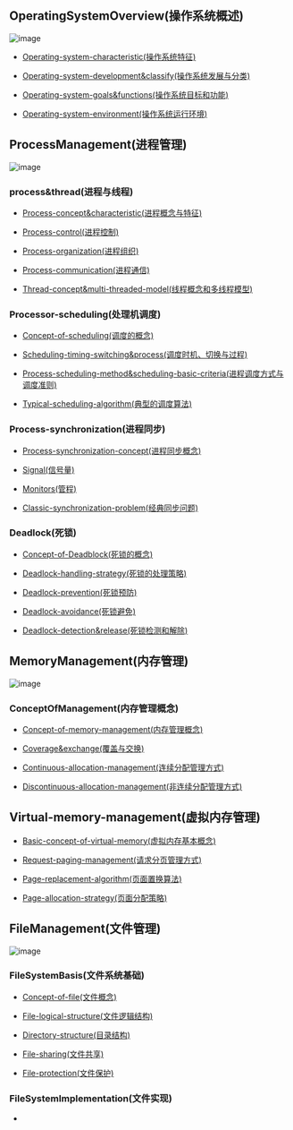 ## OperatingSystemOverview(操作系统概述)![image](https://github.com/YC-L/Postgraduate-examination/blob/Operating-System/imgs/Os-overview.png)- [Operating-system-characteristic(操作系统特征)](https://github.com/YC-L/Postgraduate-examination/blob/Operating-System/concept-of-operating-system/%E6%93%8D%E4%BD%9C%E7%B3%BB%E7%BB%9F%E7%89%B9%E5%BE%81.md)- [Operating-system-development&classify(操作系统发展与分类)](https://github.com/YC-L/Postgraduate-examination/blob/Operating-System/concept-of-operating-system/%E6%93%8D%E4%BD%9C%E7%B3%BB%E7%BB%9F%E5%8F%91%E5%B1%95%E4%B8%8E%E5%88%86%E7%B1%BB.md)- [Operating-system-goals&functions(操作系统目标和功能)](https://github.com/YC-L/Postgraduate-examination/blob/Operating-System/concept-of-operating-system/%E6%93%8D%E4%BD%9C%E7%B3%BB%E7%BB%9F%E7%9A%84%E7%9B%AE%E6%A0%87%E5%92%8C%E5%8A%9F%E8%83%BD.md)- [Operating-system-environment(操作系统运行环境)](https://github.com/YC-L/Postgraduate-examination/blob/Operating-System/concept-of-operating-system/%E6%93%8D%E4%BD%9C%E7%B3%BB%E7%BB%9F%E8%BF%90%E8%A1%8C%E7%8E%AF%E5%A2%83.md)## ProcessManagement(进程管理)![image](https://github.com/YC-L/Postgraduate-examination/blob/Operating-System/imgs/Process-management.png)### process&thread(进程与线程)- [Process-concept&characteristic(进程概念与特征)](https://github.com/YC-L/Postgraduate-examination/blob/Operating-System/process-management/%E8%BF%9B%E7%A8%8B%E5%92%8C%E7%BA%BF%E7%A8%8B/%E8%BF%9B%E7%A8%8B%E7%9A%84%E6%A6%82%E5%BF%B5%E5%92%8C%E7%89%B9%E5%BE%81.md)- [Process-control(进程控制)](https://github.com/YC-L/Postgraduate-examination/blob/Operating-System/process-management/%E8%BF%9B%E7%A8%8B%E5%92%8C%E7%BA%BF%E7%A8%8B/%E8%BF%9B%E7%A8%8B%E6%8E%A7%E5%88%B6.md)- [Process-organization(进程组织)](https://github.com/YC-L/Postgraduate-examination/blob/Operating-System/process-management/%E8%BF%9B%E7%A8%8B%E5%92%8C%E7%BA%BF%E7%A8%8B/%E8%BF%9B%E7%A8%8B%E7%9A%84%E7%BB%84%E7%BB%87.md)- [Process-communication(进程通信)](https://github.com/YC-L/Postgraduate-examination/blob/Operating-System/process-management/%E8%BF%9B%E7%A8%8B%E5%92%8C%E7%BA%BF%E7%A8%8B/%E8%BF%9B%E7%A8%8B%E7%9A%84%E9%80%9A%E4%BF%A1.md)- [Thread-concept&multi-threaded-model(线程概念和多线程模型)](https://github.com/YC-L/Postgraduate-examination/blob/Operating-System/process-management/%E8%BF%9B%E7%A8%8B%E5%92%8C%E7%BA%BF%E7%A8%8B/%E7%BA%BF%E7%A8%8B%E6%A6%82%E5%BF%B5%E5%92%8C%E5%A4%9A%E7%BA%BF%E7%A8%8B%E6%A8%A1%E5%9E%8B.md)### Processor-scheduling(处理机调度)- [Concept-of-scheduling(调度的概念)](https://github.com/YC-L/Postgraduate-examination/blob/Operating-System/process-management/%E5%A4%84%E7%90%86%E6%9C%BA%E8%B0%83%E5%BA%A6/%E8%B0%83%E5%BA%A6%E7%9A%84%E6%A6%82%E5%BF%B5.md)- [Scheduling-timing-switching&process(调度时机、切换与过程)](https://github.com/YC-L/Postgraduate-examination/blob/Operating-System/process-management/%E5%A4%84%E7%90%86%E6%9C%BA%E8%B0%83%E5%BA%A6/%E8%B0%83%E5%BA%A6%E7%9A%84%E6%97%B6%E6%9C%BA%E3%80%81%E5%88%87%E6%8D%A2%E5%92%8C%E8%BF%87%E7%A8%8B.md)- [Process-scheduling-method&scheduling-basic-criteria(进程调度方式与调度准则)](https://github.com/YC-L/Postgraduate-examination/blob/Operating-System/process-management/%E5%A4%84%E7%90%86%E6%9C%BA%E8%B0%83%E5%BA%A6/%E8%B0%83%E5%BA%A6%E7%9A%84%E6%97%B6%E6%9C%BA%E3%80%81%E5%88%87%E6%8D%A2%E5%92%8C%E8%BF%87%E7%A8%8B.md)- [Typical-scheduling-algorithm(典型的调度算法)](https://github.com/YC-L/Postgraduate-examination/blob/Operating-System/process-management/%E5%A4%84%E7%90%86%E6%9C%BA%E8%B0%83%E5%BA%A6/%E5%85%B8%E5%9E%8B%E7%9A%84%E8%B0%83%E5%BA%A6%E7%AE%97%E6%B3%95.md)### Process-synchronization(进程同步)- [Process-synchronization-concept(进程同步概念)](https://github.com/YC-L/Postgraduate-examination/blob/Operating-System/process-management/%E8%BF%9B%E7%A8%8B%E5%90%8C%E6%AD%A5/%E8%BF%9B%E7%A8%8B%E5%90%8C%E6%AD%A5%E6%A6%82%E5%BF%B5.md)- [Signal(信号量)](https://github.com/YC-L/Postgraduate-examination/blob/Operating-System/process-management/%E8%BF%9B%E7%A8%8B%E5%90%8C%E6%AD%A5/%E4%BF%A1%E5%8F%B7%E9%87%8F.md)- [Monitors(管程)](https://github.com/YC-L/Postgraduate-examination/blob/Operating-System/process-management/%E8%BF%9B%E7%A8%8B%E5%90%8C%E6%AD%A5/%E7%AE%A1%E7%A8%8B.md)- [Classic-synchronization-problem(经典同步问题)](https://github.com/YC-L/Postgraduate-examination/blob/Operating-System/process-management/%E8%BF%9B%E7%A8%8B%E5%90%8C%E6%AD%A5/%E7%BB%8F%E5%85%B8%E5%90%8C%E6%AD%A5%E9%97%AE%E9%A2%98.md)### Deadlock(死锁)- [Concept-of-Deadblock(死锁的概念)](https://github.com/YC-L/Postgraduate-examination/blob/Operating-System/process-management/%E6%AD%BB%E9%94%81/%E6%AD%BB%E9%94%81.md)- [Deadlock-handling-strategy(死锁的处理策略)](https://github.com/YC-L/Postgraduate-examination/blob/Operating-System/process-management/%E6%AD%BB%E9%94%81/%E6%AD%BB%E9%94%81%E5%A4%84%E7%90%86%E7%AD%96%E7%95%A5.md)- [Deadlock-prevention(死锁预防)](https://github.com/YC-L/Postgraduate-examination/blob/Operating-System/process-management/%E6%AD%BB%E9%94%81/%E6%AD%BB%E9%94%81%E9%A2%84%E9%98%B2.md)- [Deadlock-avoidance(死锁避免)](https://github.com/YC-L/Postgraduate-examination/blob/Operating-System/process-management/%E6%AD%BB%E9%94%81/%E6%AD%BB%E9%94%81%E9%81%BF%E5%85%8D.md)- [Deadlock-detection&release(死锁检测和解除)](https://github.com/YC-L/Postgraduate-examination/blob/Operating-System/process-management/%E6%AD%BB%E9%94%81/%E6%AD%BB%E9%94%81%E6%A3%80%E6%B5%8B%E5%92%8C%E8%A7%A3%E9%99%A4.md)## MemoryManagement(内存管理)![image](https://github.com/YC-L/Postgraduate-examination/blob/Operating-System/imgs/Memory-management.png)### ConceptOfManagement(内存管理概念)- [Concept-of-memory-management(内存管理概念)](https://github.com/YC-L/Postgraduate-examination/blob/Operating-System/process-management/%E6%AD%BB%E9%94%81/%E6%AD%BB%E9%94%81%E9%81%BF%E5%85%8D.md)- [Coverage&exchange(覆盖与交换)](https://github.com/YC-L/Postgraduate-examination/blob/Operating-System/memory-management/%E8%A6%86%E7%9B%96%E4%B8%8E%E4%BA%A4%E6%8D%A2.md)- [Continuous-allocation-management(连续分配管理方式)](https://github.com/YC-L/Postgraduate-examination/blob/Operating-System/memory-management/%E8%BF%9E%E7%BB%AD%E5%88%86%E9%85%8D%E7%AE%A1%E7%90%86%E6%96%B9%E5%BC%8F.md)- [Discontinuous-allocation-management(非连续分配管理方式)](https://github.com/YC-L/Postgraduate-examination/blob/Operating-System/memory-management/%E9%9D%9E%E8%BF%9E%E7%BB%AD%E5%88%86%E9%85%8D%E7%AE%A1%E7%90%86%E6%96%B9%E5%BC%8F.md)## Virtual-memory-management(虚拟内存管理)- [Basic-concept-of-virtual-memory(虚拟内存基本概念)](https://github.com/YC-L/Postgraduate-examination/blob/Operating-System/memory-management/%E8%99%9A%E6%8B%9F%E5%86%85%E5%AD%98%E5%9F%BA%E6%9C%AC%E6%A6%82%E5%BF%B5.md)- [Request-paging-management(请求分页管理方式)](https://github.com/YC-L/Postgraduate-examination/blob/Operating-System/memory-management/%E8%AF%B7%E6%B1%82%E5%88%86%E9%A1%B5%E7%AE%A1%E7%90%86%E6%96%B9%E5%BC%8F.md)- [Page-replacement-algorithm(页面置换算法)](https://github.com/YC-L/Postgraduate-examination/blob/Operating-System/memory-management/%E9%A1%B5%E9%9D%A2%E7%BD%AE%E6%8D%A2%E7%AE%97%E6%B3%95.md)- [Page-allocation-strategy(页面分配策略)](https://github.com/YC-L/Postgraduate-examination/blob/Operating-System/memory-management/%E9%A1%B5%E9%9D%A2%E5%88%86%E9%85%8D%E7%AD%96%E7%95%A5.md)## FileManagement(文件管理)![image](https://github.com/YC-L/Postgraduate-examination/blob/Operating-System/imgs/File-management.png)### FileSystemBasis(文件系统基础)- [Concept-of-file(文件概念)](https://github.com/YC-L/Postgraduate-examination/blob/Operating-System/file-management/Concept-of-file.md)- [File-logical-structure(文件逻辑结构)](https://github.com/YC-L/Postgraduate-examination/blob/Operating-System/file-management/%E6%96%87%E4%BB%B6%E7%B3%BB%E7%BB%9F%E5%9F%BA%E7%A1%80/%E6%96%87%E4%BB%B6%E9%80%BB%E8%BE%91%E7%BB%93%E6%9E%84.md)- [Directory-structure(目录结构)](https://github.com/YC-L/Postgraduate-examination/blob/Operating-System/file-management/%E6%96%87%E4%BB%B6%E7%B3%BB%E7%BB%9F%E5%9F%BA%E7%A1%80/%E7%9B%AE%E5%BD%95%E7%BB%93%E6%9E%84.md)- [File-sharing(文件共享)](https://github.com/YC-L/Postgraduate-examination/blob/Operating-System/file-management/%E6%96%87%E4%BB%B6%E7%B3%BB%E7%BB%9F%E5%9F%BA%E7%A1%80/%E6%96%87%E4%BB%B6%E5%85%B1%E4%BA%AB.md)- [File-protection(文件保护)](https://github.com/YC-L/Postgraduate-examination/blob/Operating-System/file-management/%E6%96%87%E4%BB%B6%E7%B3%BB%E7%BB%9F%E5%9F%BA%E7%A1%80/%E6%96%87%E4%BB%B6%E4%BF%9D%E6%8A%A4.md)### FileSystemImplementation(文件实现)- []()